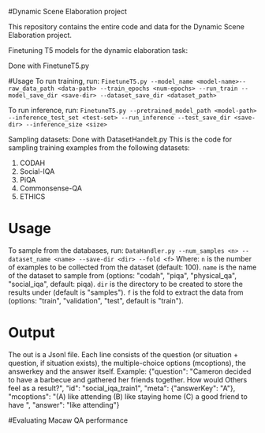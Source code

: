 #Dynamic Scene Elaboration project

This repository contains the entire code and data for the Dynamic Scene Elaboration project.



Finetuning T5 models for the dynamic elaboration task:

Done with FinetuneT5.py

#Usage
To run training, run:
``` FinetuneT5.py --model_name <model-name>--raw_data_path <data-path> --train_epochs <num-epochs> --run_train --model_save_dir <save-dir> --dataset_save_dir <dataset_path> ```


To run inference, run:
```FinetuneT5.py --pretrained_model_path <model-path> --inference_test_set <test-set> --run_inference --test_save_dir <save-dir> --inference_size <size> ```


Sampling datasets:
Done with DatasetHandelt.py
This is the code for sampling training examples from the following datasets:
1. CODAH
2. Social-IQA
3. PiQA
4. Commonsense-QA
5. ETHICS

# Usage
To sample from the databases, run:
```DataHandler.py --num_samples <n> --dataset_name <name> --save-dir <dir> --fold <f>```
Where:
```n``` is the number of examples to be collected from the dataset (default: 100).
```name``` is the name of the dataset to sample from (options: "codah", "piqa", "physical_qa", "social_iqa", default: piqa).
```dir``` is the directory to be created to store the results under (default is "samples").
```f``` is the fold to extract the data from  (options: "train", "validation", "test", default is "train").


# Output
The out is a Jsonl file.
Each line consists of the question (or situation + question, if situation exists), the multiple-choice options (mcoptions), the answerkey and the answer itself. 
Example:
{"question": "Cameron decided to have a barbecue and gathered her friends together. How would Others feel as a result?", "id": "social_iqa_train1", "meta": {"answerKey": "A"}, "mcoptions": "(A) like attending (B) like staying home (C) a good friend to have ", "answer": "like attending"}


#Evaluating Macaw QA performance


